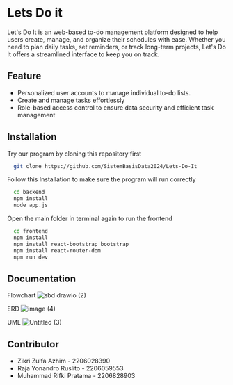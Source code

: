 
# Lets Do it

Let's Do It is an web-based to-do management platform designed to help users create, manage, and organize their schedules with ease. Whether you need to plan daily tasks, set reminders, or track long-term projects, Let's Do It offers a streamlined interface to keep you on track.


## Feature

* Personalized user accounts to manage individual to-do lists.
* Create and manage tasks effortlessly
* Role-based access control to ensure data security and efficient task management

## Installation

Try our program by cloning this repository first

```bash
  git clone https://github.com/SistemBasisData2024/Lets-Do-It

```

Follow this Installation to make sure the program will run correctly

```bash
  cd backend
  npm install
  node app.js
```
Open the main folder in terminal again to run the frontend
```bash
  cd frontend
  npm install
  npm install react-bootstrap bootstrap
  npm install react-router-dom
  npm run dev
```



    
## Documentation

Flowchart
![sbd drawio (2)](https://github.com/SistemBasisData2024/Lets-Do-It/assets/133479361/3e022d30-333d-4f97-b1af-15c64d428ffa)


ERD
![image (4)](https://github.com/SistemBasisData2024/Lets-Do-It/assets/133479361/4e1520b1-1248-4d4d-a3ba-3324bbf77ef0)


UML
![Untitled (3)](https://github.com/SistemBasisData2024/Lets-Do-It/assets/133479361/717392dd-8c4c-4fc7-9e33-25e83214da62)





## Contributor

* Zikri Zulfa Azhim - 2206028390
* Raja Yonandro Ruslito - 2206059553
* Muhammad Rifki Pratama - 2206828903



